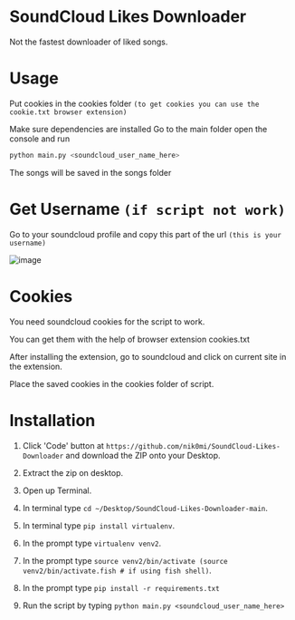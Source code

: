 # SoundCloud Likes Downloader

Not the fastest downloader of liked songs.

# Usage

Put cookies in the cookies folder `(to get cookies you can use the cookie.txt browser extension)`

Make sure dependencies are installed
Go to the main folder open the console and run 
```bash
python main.py <soundcloud_user_name_here>
```

The songs will be saved in the songs folder

# Get Username `(if script not work)`

Go to your soundcloud profile and copy this part of the url `(this is your username)`

![image](https://github.com/user-attachments/assets/53cf9367-9f46-462d-9d10-af8302aae86c)


# Cookies

You need soundcloud cookies for the script to work. 

You can get them with the help of browser extension cookies.txt

After installing the extension, go to soundcloud and click on current site in the extension.

Place the saved cookies in the cookies folder of script.

# Installation

1) Click 'Code' button at `https://github.com/nik0mi/SoundCloud-Likes-Downloader` and download the ZIP onto your Desktop.

2) Extract the zip on desktop.

3) Open up Terminal.

4) In terminal type `cd ~/Desktop/SoundCloud-Likes-Downloader-main`.

5) In terminal type `pip install virtualenv`.

6) In the prompt type `virtualenv venv2`.

7) In the prompt type `source venv2/bin/activate (source venv2/bin/activate.fish # if using fish shell)`.

8) In the prompt type `pip install -r requirements.txt`

9) Run the script by typing `python main.py <soundcloud_user_name_here>`
